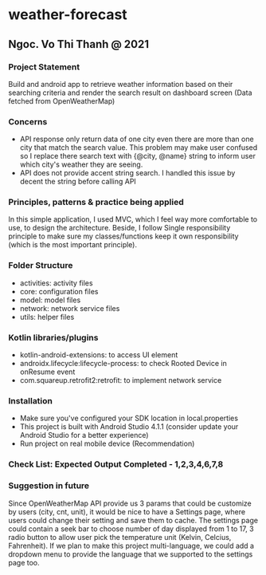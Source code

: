 # weather-forecast
## Ngoc. Vo Thi Thanh @ 2021



### Project Statement
Build and android app to retrieve weather information based on their searching criteria and render the search result on dashboard screen (Data fetched from OpenWeatherMap)

### Concerns
- API response only return data of one city even there are more than one city that match the search value. This problem may make user confused so I replace there search text with 
{@city, @name} string to inform user which city's weather they are seeing.
- API does not provide accent string search. I handled this issue by decent the string before calling API

### Principles, patterns & practice being applied
In this simple application, I used MVC, which I feel way more comfortable to use, to design the architecture.
Beside, I follow Single responsibility principle to make sure my classes/functions keep it own responsibility (which is the most important principle).

### Folder Structure
  - activities: activity files
  - core: configuration files
  - model: model files
  - network: network service files
  - utils: helper files
 
### Kotlin libraries/plugins
  - kotlin-android-extensions: to access UI element 
  - androidx.lifecycle:lifecycle-process: to check Rooted Device in onResume event
  - com.squareup.retrofit2:retrofit: to implement network service
  
### Installation
  - Make sure you've configured your SDK location in local.properties
  - This project is built with Android Studio 4.1.1 (consider update your Android Studio for a better experience)
  - Run project on real mobile device (Recommendation)

### Check List: Expected Output Completed - 1,2,3,4,6,7,8  
 
### Suggestion in future
 Since OpenWeatherMap API provide us 3 params that could be customize by users (city, cnt, unit), it would be nice to have a Settings page, where users could change their
 setting and save them to cache. The settings page could contain a seek bar to choose number of day displayed from 1 to 17, 3 radio button to allow user pick the temperature unit
 (Kelvin, Celcius, Fahrenheit). If we plan to make this project multi-language, we could add a dropdown menu to provide the language that we supported to the settings page too.
